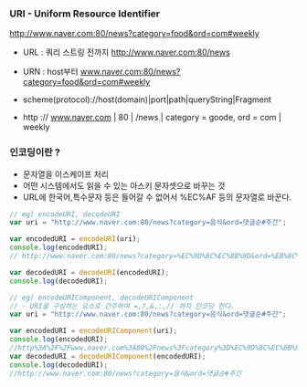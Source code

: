 ### URI - Uniform Resource Identifier

http://www.naver.com:80/news?category=food&ord=com#weekly

- URL : 쿼리 스트링 전까지 http://www.naver.com:80/news
- URN : host부터 www.naver.com:80/news?category=food&ord=com#weekly

- scheme(protocol)://host(domain)|port|path|queryString|Fragment
- http :// www.naver.com | 80 | /news | category = goode, ord = com | weekly

### 인코딩이란 ?

- 문자열을 이스케이프 처리
- 어떤 시스템에서도 읽을 수 있는 아스키 문자셋으로 바꾸는 것
- URL에 한국어,특수문자 등은 들어갈 수 없어서 %EC%AF 등의 문자열로 바꾼다.

```js
// eg) encodeURI, decodeURI
var uri = "http://www.naver.com:80/news?category=음식&ord=댓글순#주간";

var encodedURI = encodeURI(uri);
console.log(encodedURI);
// http://www.naver.com:80/news?category=%EC%9D%8C%EC%8B%9D&ord=%EB%8C%93%EA%B8%80%EC%88%9C#%EC%A3%BC%EA%B0%84

var decodedURI = decodeURI(encodedURI);
console.log(decodedURI);

// eg) encodeURIComponent, decodeURIComponent
// - URI을 구성하는 요소로 간주하여 =,?,&,:,// 까지 인코딩 한다.
var uri = "http://www.naver.com:80/news?category=음식&ord=댓글순#주간";

var encodedURI = encodeURIComponent(uri);
console.log(encodedURI);
//http%3A%2F%2Fwww.naver.com%3A80%2Fnews%3Fcategory%3D%EC%9D%8C%EC%8B%9D%26ord%3D%EB%8C%93%EA%B8%80%EC%88%9C%23%EC%A3%BC%EA%B0%84
var decodedURI = decodeURIComponent(encodedURI);
console.log(decodedURI);
//http://www.naver.com:80/news?category=음식&ord=댓글순#주간
```
